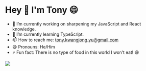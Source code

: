 # Hey 👋 I'm Tony 😄

####

- 🔭 I’m currently working on sharpening my JavaScript and React knowledge.
- 🌱 I’m currently learning TypeScript.
- 📫 How to reach me: [tony.kwangjong.yu@gmail.com](url)
- 😄 Pronouns: He/Him
- ⚡ Fun fact: There is no type of food in this world I won't eat! 😆

<!-- - 👯 I’m looking to collaborate on ... -->
<!-- - 🤔 I’m looking for help with ... -->
<!-- - 💬 Ask me about ... -->

<img src="https://github-readme-stats.vercel.app/api?username=Tonyyuu2&&show_icons=true&title_color=ffffff&icon_color=bb2acf&text_color=daf7dc&bg_color=151515">
